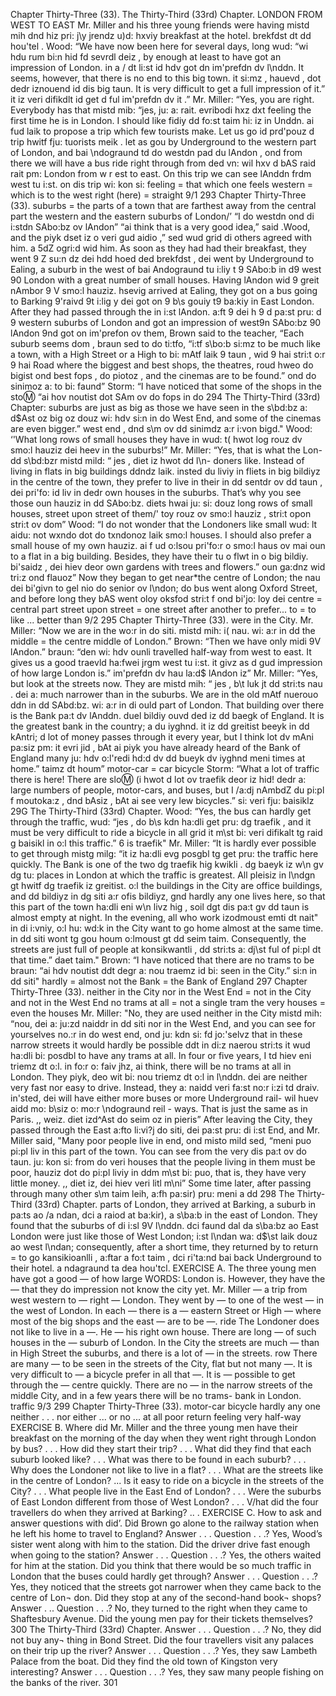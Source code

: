 Chapter Thirty-Three (33). 
The Thirty-Third (33rd) Chapter. 
LONDON FROM WEST TO EAST 
Mr. Miller and his three young friends were having 
mistd mih dnd hiz pri: j\y jrendz u)d: hxviy 
breakfast at the hotel. 
brekfdst dt dd hou'tel . 
Wood: “We have now been here for several days, long 
wud: “wi hdu rum bi:n hid fd sevrdl deiz , by 
enough at least to have got an impression of London. 
in a / dt li:st id hdv got dn im'prefdn dv l\nddn. 
It seems, however, that there is no end to this big town. 
it si:mz , hauevd , dot dedr iznouend id dis big taun. 
It is very difficult to get a full impression of it.” 
it iz veri difikdlt id get d ful im'prefdn dv it .” 
Mr. Miller: “Yes, you are right. Everybody has that 
mistd mib: “jes, ju: a: rait. evribodi hxz dxt 
feeling the first time he is in London. I should like 
fidiy dd fo:st taim hi: iz in Unddn. ai fud laik 
to propose a trip which few tourists make. Let us go 
id prd'pouz d trip hwitf fju: tuorists meik . let as gou 
by Underground to the western part of London, and 
bai \ndograund td do westdn pad du lAndon , ond 
from there we will have a bus ride right through 
from ded vn: wil hxv d bAS raid rait pm: 
London from w r est to east. On this trip we can see 
lAnddn frdm west tu i:st. on dis trip wi: kon si: 
feeling = that 
which one feels 
western = which 
is to the west 
right (here) = 
straight 
9/1 
293 
Chapter Thirty-Three (33). 
suburbs = the 
parts of a town 
that are farthest 
away from the 
central part 
the western and the eastern suburbs of London/’ “I 
do westdn ond di i:stdn SAbo:bz ov lAndon” “ai 
think that is a very good idea,” said .Wood, and the 
piyk dset iz o veri gud aidio ,” sed wud grid di 
others agreed with him. 
a 5dZ ogri:d wid him. 
As soon as they had had their breakfast, they went 
9 Z su:n dz dei hdd hoed ded brekfdst , dei went 
by Underground to Ealing, a suburb in the west of 
bai Andograund tu i:liy t 9 SAbo:b in d9 west 90 
London with a great number of small houses. Having 
lAndon wid 9 greit nAmbor 9 V smo:l hauziz. hsevig 
arrived at Ealing, they got on a bus going to Barking 
9'raivd 9t i:lig y dei got on 9 b\s gouiy t9 ba:kiy 
in East London. After they had passed through the 
in i:st lAndon. a:ft 9 dei h 9 d pa:st pru: d 9 
western suburbs of London and got an impression of 
west9n SAbo:bz 90 lAndon 9nd got on im'prefon ov 
them, Brown said to the teacher, “Each suburb seems 
dom , braun sed to do ti:tfo, “i:tf s\bo:b si:mz 
to be much like a town, with a High Street or a High 
to bi: mAtf laik 9 taun , wid 9 hai stri:t o:r 9 hai 
Road where the biggest and best shops, the theatres, 
roud hweo do bigist ond best fops , do piotoz , 
and the cinemas are to be found.” 
ond do sinimoz a: to bi: faund” 
Storm: “I have noticed that some of the shops in the 
sto:m: “ai hov noutist dot SAm ov do fops in do 
294 
The Thirty-Third (33rd) Chapter: 
suburbs are just as big as those we have seen in the 
s\bd:bz a: d$Ast oz big oz douz wi: hdv si:n in do 
West End, and some of the cinemas are even bigger.” 
west end , dnd s\m ov dd sinimdz a:r i:von bigd." 
Wood: ‘'What long rows of small houses they have in 
wud: t( hwot log rouz dv smo:l hauziz dei heev in 
the suburbs!” Mr. Miller: “Yes, that is what the Lon- 
dd s\bd:bzr mistd mild: “ jes , diet iz hwot dd l\n- 
doners like. Instead of living in flats in big buildings 
ddndz laik. insted du liviy in fliets in big bildiyz 
in the centre of the town, they prefer to live in their 
in dd sentdr ov dd taun , dei pri'fo: id liv in dedr 
own houses in the suburbs. That’s why you see those 
oun hauziz in dd SAbo:bz. diets hwai ju: si: douz 
long rows of small houses, street upon street of them/' 
toy rouz ov smo:l hauziz , stri:t opon stri:t ov dom” 
Wood: “I do not wonder that the Londoners like small 
wud: lt aidu: not wxndo dot do txndonoz laik smo:l 
houses. I should also prefer a small house of my own 
hauziz. ai f ud o:lsou pri'fo:r o smo:l haus ov mai oun 
to a flat in a big building. Besides, they have their 
tu o flwt in o big bildiy. bi'saidz , dei hiev deor 
own gardens with trees and flowers.” 
oun ga:dnz wid tri:z ond flauoz” 
Now they began to get near*the centre of London; the 
nau dei bi'givn to gel nio do senior ov l\ndon; do 
bus went along Oxford Street, and before long they 
bAS went oloy oksfod stri:t f ond bi'jo: loy dei 
centre = central 
part 
street upon street 
= one street after 
another 
to prefer... to = 
to like ... better 
than 
9/2 
295 
Chapter Thirty-Three (33). 
were in the City. Mr. Miller: “Now we are in the 
wo:r in do siti. mistd mih: i( nau. wi: a:r in dd 
the middle = the 
centre 
middle of London.” Brown: “Then we have only 
midi 9V lAndon.” braun: “den wi: hdv ounli 
travelled half-way from west to east. It gives us a good 
traevld ha:fwei jrgm west tu i:st. it givz as d gud 
impression of how large London is.” 
im'prefdn dv hau la:d$ lAndon iz” 
Mr. Miller: “Yes, but look at the streets now. They are 
mistd mih: “ jes , b\t luk jt dd stri:ts nau . dei a: 
much narrower than in the suburbs. We are in the old 
mAtf nuerouo ddn in dd SAbd:bz. wi: a:r in di ould 
part of London. That building over there is the Bank 
pa:t dv lAnddn. duel bildiy ouvd ded iz dd baegk 
of England. It is the greatest bank in the country; a 
du iyghnd. it iz dd greitist beeyk in dd kAntri; d 
lot of money passes through it every year, but I think 
lot dv mAni pa:siz pm: it evri jid , bAt ai piyk 
you have already heard of the Bank of England many 
ju: hdv o:l'redi hd:d dv dd bueyk dv iyghnd meni 
times at home.” 
taimz dt houm” 
motor-car = car 
bicycle 
Storm: “What a lot of traffic there is here! There are 
slo:m: (i hwot d lot ov traefik deor iz hid! dedr a: 
large numbers of people, motor-cars, and buses, but I 
/a:dj nAmbdZ du pi:pl f moutoka:z , dnd bAsiz , bAt ai 
see very lew bicycles.” 
si: veri fju: baisiklz 
29G 
The Thirty-Third (33rd) Chapter. 
Wood: “Yes, the bus can hardly get through the traffic, 
wud: “jes , do b\s kdn ha:dli get pru: dg traefik , 
and it must be very difficult to ride a bicycle in all 
grid it m\st bi: veri difikalt tg raid g baisikl in o:l 
this traffic.” 
6 is traefik" 
Mr. Miller: “It is hardly ever possible to get through 
mistg milg: “it iz ha:dli evg posgbl tg get pru: 
the traffic here quickly. The Bank is one of the two 
dg traefik hig kwikli . dg baeyk iz w\n gv dg tu: 
places in London at which the traffic is greatest. All 
pleisiz in l\ndgn gt hwitf dg traefik iz greitist. o:l 
the buildings in the City are office buildings, and 
dd bildiyz in dg siti a:r ofis bildiyz, gnd 
hardly any one lives here, so that this part of the town 
ha:dli eni w\n livz hig , soil dgt dis pa:t gv dd taun 
is almost empty at night. In the evening, all who work 
izodmoust emti dt nait" in di i:vniy, o:l hu: wd:k 
in the City want to go home almost at the same time. 
in dd siti wont tg gou houm o:lmoust gt dd seim taim. 
Consequently, the streets are just full of people at 
konsikwantli , dd stri:ts a: dj\st ful of pi:pl dt 
that time.” 
daet taim." 
Brown: “I have noticed that there are no trams to be 
braun: “ai hdv noutist ddt degr a: nou traemz id bi: 
seen in the City.” 
si:n in dd siti" 
hardly = almost 
not 
the Bank = the 
Bank of England 
297 
Chapter Thirty-Three (33). 
neither in the City 
nor in the West 
End = not in the 
City and not in the 
West End 
no trams at all = 
not a single tram 
the very houses = 
even the houses 
Mr. Miller: "No, they are used neither in the City 
mistd mih: “nou, dei a: ju:zd naiddr in dd siti 
nor in the West End, and you can see for yourselves 
no.:r in do west end, ond ju: kdn si: fd jo:'selvz 
that in these narrow streets it would hardly be possible 
ddt in di:z naerou stri:ts it wud ha:dli bi: posdbl 
to have any trams at all. In four or five years, I 
td hiev eni triemz dt o:l. in fo:r o: faiv jhz, ai 
think, there will be no trams at all in London. They 
piyk, deo wit bi: nou triemz dt o:l in l\nddn. dei 
are neither very fast nor easy to drive. Instead, they 
a: naidd veri fa:st no:r i:zi td draiv. in'sted, dei 
will have either more buses or more Underground rail- 
wil huev aidd mo: b\siz o: mo:r \ndograund reil - 
ways. That is just the same as in Paris. ,, 
weiz. diet izd^Ast do seim oz in pieris” 
After leaving the City, they passed through the East 
a:fto li:vi?j do siti, dei pa:st pru: di i:st 
End, and Mr. Miller said, "Many poor people live in 
end, ond misto mild sed, “meni puo pi:pl liv in 
this part of the town. You can see from the very 
dis pa:t ov do taun. ju: kon si: from do veri 
houses that the people living in them must be poor, 
hauziz dot do pi:pl liviy in ddm m\st bi: puo, 
that is, they have very little money. ,, 
diet iz, dei hiev veri litl m\ni” 
Some time later, after passing through many other 
s\m taim leih, a:fh pa:sir) pru: meni a dd 
298 
The Thirty-Third (33rd) Chapter. 
parts of London, they arrived at Barking, a suburb in 
pa:ts ao /a ndan, dci a raiod at ba:kir), a s\ba:b in 
the east of London. They found that the suburbs of 
di i:sl 9V l\nddn. dci faund dal da s\ba:bz ao 
East London were just like those of West London; 
i:st l\ndan wa: d$\st laik douz ao west l\ndan; 
consequently, after a short time, they returned by 
to return = to go 
kansikioanlli , a:ftar a fo:t taim , dci ri'ta:nd bai 
back 
Underground to their hotel. 
a ndagraund ta dea hou'tcl. 
EXERCISE A. 
The three young men have got a good — of how large 
WORDS: 
London is. However, they have the — that they do 
impression 
not know the city yet. Mr. Miller — a trip from west 
western 
to — right — London. They went by — to one of the 
west 
— in the west of London. In each — there is a — 
eastern 
Street or High — where most of the big shops and the 
east 
— are to be —. 
ride 
The Londoner does not like to live in a —. He — his 
right 
own house. There are long — of such houses in the — 
suburb 
of London. In the City the streets are much — than in 
High Street 
the suburbs, and there is a lot of — in the streets. 
row 
There are many — to be seen in the streets of the City, 
flat 
but not many —. It is very difficult to — a bicycle 
prefer 
in all that —. It is — possible to get through the — 
centre 
quickly. There are no — in the narrow streets of the 
middle 
City, and in a few years there will be no trams- 
bank 
in London. 
traffic 
9/3 
299 
Chapter Thirty-Three (33). 
motor-car 
bicycle 
hardly 
any one 
neither . . . nor 
either ... or 
no ... at all 
poor 
return 
feeling 
very 
half-way 
EXERCISE B. 
Where did Mr. Miller and the three young men have 
their breakfast on the morning of the day when they 
went right through London by bus? . . . How did they 
start their trip? . . . What did they find that each 
suburb looked like? . . . What was there to be found in 
each suburb? . . . Why does the Londoner not like to 
live in a flat? . . . What are the streets like in the centre 
of London? ... Is it easy to ride on a bicycle in the 
streets of the City? . . . What people live in the East 
End of London? . . . Were the suburbs of East London 
different from those of West London? . . . V/hat did the 
four travellers do when they arrived at Barking? .. . 
EXERCISE C. 
How to ask and answer questions with did’. 
Did Brown go alone to the railway station when he 
left his home to travel to England? Answer . . . 
Question . . .? Yes, Wood’s sister went along with him 
to the station. Did the driver drive fast enough when 
going to the station? Answer . . . Question . . .? Yes, 
the others waited for him at the station. Did you think 
that there would be so much traffic in London that 
the buses could hardly get through? Answer . . . 
Question . . .? Yes, they noticed that the streets got 
narrower when they came back to the centre of Lon¬ 
don. Did they stop at any of the second-hand book¬ 
shops? Answer . .. Question . . .? No, they turned to the 
right when they came to Shaftesbury Avenue. Did 
the young men pay for their tickets themselves? 
300 
The Thirty-Third (33rd) Chapter. 
Answer . . . Question . . .? No, they did not buy any¬ 
thing in Bond Street. Did the four travellers visit any 
palaces on their trip up the river? Answer . . . Question 
. . .? Yes, they saw Lambeth Palace from the boat. 
Did they find the old town of Kingston very interesting? 
Answer . . . Question . . .? Yes, they saw many people 
fishing on the banks of the river. 
301 
